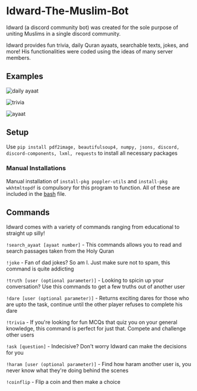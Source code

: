 # Idward-The-Muslim-Bot

Idward (a discord community bot) was created for the sole purpose of uniting Muslims in a single discord community.

Idward provides fun trivia, daily Quran ayaats, searchable texts, jokes, and more! His functionalities were coded using the ideas of many server members.

## Examples

![daily ayaat](https://user-images.githubusercontent.com/85767913/152033731-cdfce056-4990-4363-abfb-6e9b2da684d2.png)

![trivia](https://user-images.githubusercontent.com/85767913/152039314-81ef669d-1f19-421f-ba63-3256fb2e6327.gif)

![ayaat](https://user-images.githubusercontent.com/85767913/152040946-b3373d9c-69e6-4e5b-a083-388d4bc701e9.gif)


## Setup

Use `pip install pdf2image, beautifulsoup4, numpy, jsons, discord, discord-components, lxml, requests` to install all necessary packages

### Manual Installations

Manual installation of `install-pkg poppler-utils` and `install-pkg wkhtmltopdf` is compulsory for this program to function. All of these are included in the [bash](https://github.com/IbrahimEllahi/Idward-the-Muslim-Bot/blob/main/install.bash) file.

## Commands

Idward comes with a variety of commands ranging from educational to straight up silly!

`!search_ayaat [ayaat number]` - This commands allows you to read and search passages taken from the Holy Quran

`!joke` - Fan of dad jokes? So am I. Just make sure not to spam, this command is quite addicting

`!truth [user (optional parameter)]` - Looking to spicin up your conversation? Use this commands to get a few truths out of another user

`!dare [user (optional parameter)]` - Returns exciting dares for those who are upto the task, continue until the other player refuses to complete his dare

`!trivia` - If you're looking for fun MCQs that quiz you on your general knowledge, this command is perfect for just that. Compete and challenge other users

`!ask [question]` - Indecisive? Don't worry Idward can make the decisions for you

`!haram [user (optional parameter)]` - Find how haram another user is, you never know what they're doing behind the scenes

`!coinflip` - Flip a coin and then make a choice

